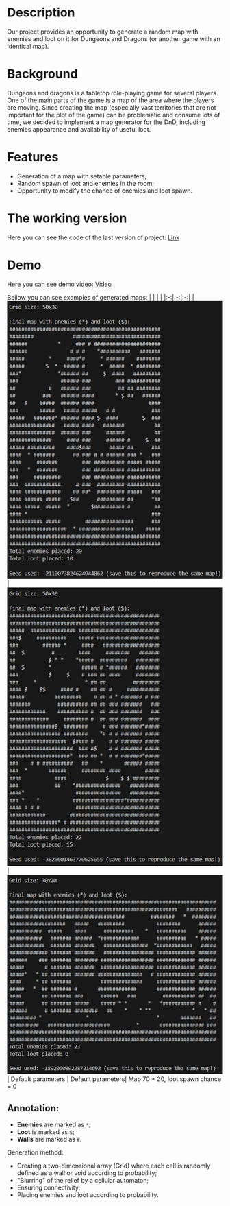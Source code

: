 # Description
Our project provides an opportunity to generate a random map with enemies and loot on it for Dungeons and Dragons (or another game with an identical map).
# Background
Dungeons and dragons is a tabletop role-playing game for several players. One of
the main parts of the game is a map of the area where the players are moving.
Since creating the map (especially vast territories that are not important for
the plot of the game) can be problematic and consume lots of time, we decided
to implement a map generator for the DnD, including enemies appearance and
availability of useful loot.
# Features
* Generation of a map with setable parameters;
* Random spawn of loot and enemies in the room;
* Opportunity to modify the chance of enemies and loot spawn.
# The working version
Here you can see the code of the last version of project: [Link](app\Main.hs)
# Demo
Here you can see demo video: [Video](https://drive.google.com/file/d/1Ao8013NjCw8gYMPixqgQZKUjtOQTH7aT/view?usp=drivesdk)

Bellow you can see examples of generated maps:
| | | | 
|:-:|:-:|:-:|
| ![](demo-images/image1.png) | ![](demo-images/image2.png)| ![](demo-images/image3.png)
| Default parameters | Default parameters| Map 70 * 20, loot spawn chance = 0

## Annotation:
* **Enemies** are marked as `*`;
* **Loot** is marked as `$`;
* **Walls** are marked as `#`.

Generation method:
* Creating a two-dimensional array (Grid) where each cell is randomly defined as a wall or void according to probability;
* "Blurring" of the relief by a cellular automaton;
* Ensuring connectivity;
* Placing enemies and loot according to probability.
